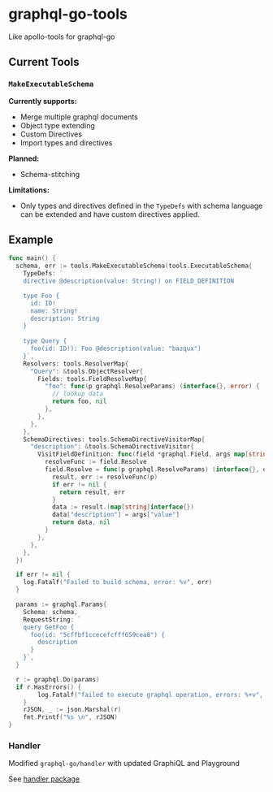 # graphql-go-tools
Like apollo-tools for graphql-go

## Current Tools

### `MakeExecutableSchema`

**Currently supports:**

  * Merge multiple graphql documents
  * Object type extending
  * Custom Directives
  * Import types and directives

**Planned:**

  * Schema-stitching

**Limitations:**

  * Only types and directives defined in the `TypeDefs` with schema language can be extended and have custom directives applied.

## Example

```go
func main() {
  schema, err := tools.MakeExecutableSchema(tools.ExecutableSchema{
    TypeDefs: `
    directive @description(value: String!) on FIELD_DEFINITION

    type Foo {
      id: ID!
      name: String!
      description: String
    }
    
    type Query {
      foo(id: ID!): Foo @description(value: "bazqux")
    }`,
    Resolvers: tools.ResolverMap{
      "Query": &tools.ObjectResolver{
        Fields: tools.FieldResolveMap{
          "foo": func(p graphql.ResolveParams) (interface{}, error) {
            // lookup data
            return foo, nil
          },
        },
      },
    },
    SchemaDirectives: tools.SchemaDirectiveVisitorMap{
      "description": &tools.SchemaDirectiveVisitor{
        VisitFieldDefinition: func(field *graphql.Field, args map[string]interface{}) {
          resolveFunc := field.Resolve
          field.Resolve = func(p graphql.ResolveParams) (interface{}, error) {
            result, err := resolveFunc(p)
            if err != nil {
              return result, err
            }
            data := result.(map[string]interface{})
            data["description"] = args["value"]
            return data, nil
          }
        },
      },
    },
  })

  if err != nil {
    log.Fatalf("Failed to build schema, error: %v", err)
  }

  params := graphql.Params{
    Schema: schema,
    RequestString: `
    query GetFoo {
      foo(id: "5cffbf1ccecefcfff659cea8") {
        description
      }
    }`,
  }

  r := graphql.Do(params)
  if r.HasErrors() {
		log.Fatalf("failed to execute graphql operation, errors: %+v", r.Errors)
	}
	rJSON, _ := json.Marshal(r)
	fmt.Printf("%s \n", rJSON)
}

```

### Handler
 
Modified `graphql-go/handler` with updated GraphiQL and Playground

See [handler package](handler)
